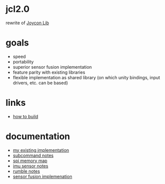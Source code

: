 # jcl2.0
rewrite of [Joycon Lib](https://github.com/looking-glass/joyconLib)

# goals
* speed
* portability
* superior sensor fusion implementation
* feature parity with existing libraries
* flexible implementation as shared library (on which unity bindings, input drivers, etc. can be based)

# links
* [how to build](https://github.com/wormyrocks/jcl2.0/blob/master/docs/SETUP.md)

# documentation
* [my existing implementation](https://github.com/Looking-Glass/JoyconLib/blob/master/Packages/com.lookingglass.joyconlib/JoyconLib_scripts/Joycon.cs)
* [subcommand notes](https://github.com/dekuNukem/Nintendo_Switch_Reverse_Engineering/blob/master/bluetooth_hid_subcommands_notes.md)
* [spi memory map](https://github.com/dekuNukem/Nintendo_Switch_Reverse_Engineering/blob/master/spi_flash_notes.md)
* [imu sensor notes](https://github.com/dekuNukem/Nintendo_Switch_Reverse_Engineering/blob/master/imu_sensor_notes.md)
* [rumble notes](https://github.com/dekuNukem/Nintendo_Switch_Reverse_Engineering/blob/master/rumble_data_table.md)
* [sensor fusion implemenation](http://www.starlino.com/dcm_tutorial.html)
